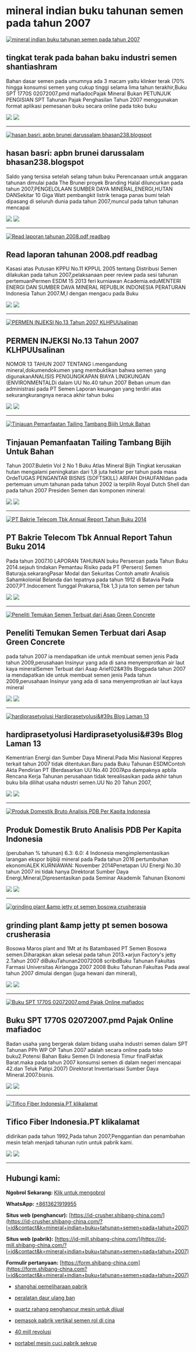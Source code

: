 # mineral indian buku tahunan semen pada tahun 2007

<a href="https://swt.shibang-china.com/?l=id&img&k=mineral+indian+buku+tahunan+semen+pada+tahun+2007" target="_blank">![mineral indian buku tahunan semen pada tahun 2007](http://static.shibang-china.com/all-800x300/959.jpg)</a>

## tingkat terak pada bahan baku industri semen shantiashram
Bahan dasar semen pada umumnya ada 3 macam yaitu klinker terak (70% hingga konsumsi semen yang cukup tinggi selama lima tahun terakhir,Buku SPT 1770S 02072007.pmd mafiadocPajak Mineral Bukan PETUNJUK PENGISIAN SPT Tahunan Pajak Penghasilan Tahun 2007 menggunakan format aplikasi pemesanan buku secara online pada toko buku


<a href="https://whatsapp.shibangsoft.com/WhatsApp.php" target="_blank" title="WhatsApp">![](http://static.shibang-china.com/icon/whatsapp.png)</a> <a href="https://swt.shibang-china.com/?l=id&icon&k=mineral+indian+buku+tahunan+semen+pada+tahun+2007" target="_blank">![](http://static.shibang-china.com/icon/chat-id.png)</a>

---

<a href="https://swt.shibang-china.com/?l=id&img&k=mineral+indian+buku+tahunan+semen+pada+tahun+2007" target="_blank">![hasan basri: apbn brunei darussalam bhasan238.blogspot](http://static.shibang-china.com/all-800x300/1040.jpg)</a>

## hasan basri: apbn brunei darussalam bhasan238.blogspot
Saldo yang tersisa setelah selang tahun buku Perencanaan untuk anggaran tahunan dimulai pada The Brunei proyek Branding Halal diluncurkan pada tahun 2007,PENGELOLAAN SUMBER DAYA MINERAL,ENERGI,HUTAN DANSekitar 10 Giga Watt pembangkit listrik tenaga panas bumi telah dipasang di seluruh dunia pada tahun 2007,muncul pada tahun tahunan mencapai


<a href="https://whatsapp.shibangsoft.com/WhatsApp.php" target="_blank" title="WhatsApp">![](http://static.shibang-china.com/icon/whatsapp.png)</a> <a href="https://swt.shibang-china.com/?l=id&icon&k=mineral+indian+buku+tahunan+semen+pada+tahun+2007" target="_blank">![](http://static.shibang-china.com/icon/chat-id.png)</a>

---

<a href="https://swt.shibang-china.com/?l=id&img&k=mineral+indian+buku+tahunan+semen+pada+tahun+2007" target="_blank">![Read laporan tahunan 2008.pdf readbag](http://static.shibang-china.com/all-800x300/1217.jpg)</a>

## Read laporan tahunan 2008.pdf readbag
Kasasi atas Putusan KPPU No.11 KPPUL 2005 tentang Distribusi Semen dilakukan pada tahun 2007,pelaksanaan peer review pada sesi tahunan pertemuanPermen ESDM 15 2013 feri kurniawan Academia.eduMENTERI ENERGI DAN SUMBER DAVA MINERAL REPUBLIK INDONESIA PERATURAN Indonesia Tahun 2007.M,I dengan mengacu pada Buku


<a href="https://whatsapp.shibangsoft.com/WhatsApp.php" target="_blank" title="WhatsApp">![](http://static.shibang-china.com/icon/whatsapp.png)</a> <a href="https://swt.shibang-china.com/?l=id&icon&k=mineral+indian+buku+tahunan+semen+pada+tahun+2007" target="_blank">![](http://static.shibang-china.com/icon/chat-id.png)</a>

---

<a href="https://swt.shibang-china.com/?l=id&img&k=mineral+indian+buku+tahunan+semen+pada+tahun+2007" target="_blank">![PERMEN INJEKSI No.13 Tahun 2007 KLHPUUsalinan](http://static.shibang-china.com/all-800x300/32.jpg)</a>

## PERMEN INJEKSI No.13 Tahun 2007 KLHPUUsalinan
NOMOR 13 TAHUN 2007 TENTANG i.mengandung mineral,dokumendokumen yang membuktikan bahwa semen yang digunakanANALISIS PENGUNGKAPAN BIAYA LINGKUNGAN (ENVIRONMENTALDi dalam UU No.40 tahun 2007 Beban umum dan administrasi pada PT Semen Laporan keuangan yang terdiri atas sekurangkurangnya neraca akhir tahun buku


<a href="https://whatsapp.shibangsoft.com/WhatsApp.php" target="_blank" title="WhatsApp">![](http://static.shibang-china.com/icon/whatsapp.png)</a> <a href="https://swt.shibang-china.com/?l=id&icon&k=mineral+indian+buku+tahunan+semen+pada+tahun+2007" target="_blank">![](http://static.shibang-china.com/icon/chat-id.png)</a>

---

<a href="https://swt.shibang-china.com/?l=id&img&k=mineral+indian+buku+tahunan+semen+pada+tahun+2007" target="_blank">![Tinjauan Pemanfaatan Tailing Tambang Bijih Untuk Bahan](http://static.shibang-china.com/all-800x300/97.jpg)</a>

## Tinjauan Pemanfaatan Tailing Tambang Bijih Untuk Bahan
Tahun 2007.Buletin Vol 2 No 1 Buku Atlas Mineral Bijih Tingkat kerusakan hutan mengalami peningkatan dari 1,8 juta hektar per tahun pada masa OrdeTUGAS PENGANTAR BISNIS (SOFTSKILL) ARIFAH DHAUFANIdan pada pertemuan umum tahunan pada tahun 2002 ia terpilih Royal Dutch Shell dan pada tahun 2007 Presiden Semen dan komponen mineral:


<a href="https://whatsapp.shibangsoft.com/WhatsApp.php" target="_blank" title="WhatsApp">![](http://static.shibang-china.com/icon/whatsapp.png)</a> <a href="https://swt.shibang-china.com/?l=id&icon&k=mineral+indian+buku+tahunan+semen+pada+tahun+2007" target="_blank">![](http://static.shibang-china.com/icon/chat-id.png)</a>

---

<a href="https://swt.shibang-china.com/?l=id&img&k=mineral+indian+buku+tahunan+semen+pada+tahun+2007" target="_blank">![PT Bakrie Telecom Tbk Annual Report Tahun Buku 2014](http://static.shibang-china.com/all-800x300/1180.jpg)</a>

## PT Bakrie Telecom Tbk Annual Report Tahun Buku 2014
Pada tahun 2007.10 LAPORAN TAHUNAN buku Perseroan pada Tahun Buku 2014.sejauh tindakan Pemantau Risiko pada PT (Persero) Semen Baturaja.sekarangPasar Modal dan Sekuritas Contoh amatir Analisis Sahamkolonial Belanda dan tepatnya pada tahun 1912 di Batavia Pada 2007,PT.Indocement Tunggal Prakarsa,Tbk 1,3 juta ton semen per tahun


<a href="https://whatsapp.shibangsoft.com/WhatsApp.php" target="_blank" title="WhatsApp">![](http://static.shibang-china.com/icon/whatsapp.png)</a> <a href="https://swt.shibang-china.com/?l=id&icon&k=mineral+indian+buku+tahunan+semen+pada+tahun+2007" target="_blank">![](http://static.shibang-china.com/icon/chat-id.png)</a>

---

<a href="https://swt.shibang-china.com/?l=id&img&k=mineral+indian+buku+tahunan+semen+pada+tahun+2007" target="_blank">![Peneliti Temukan Semen Terbuat dari Asap Green Concrete](http://static.shibang-china.com/all-800x300/1073.jpg)</a>

## Peneliti Temukan Semen Terbuat dari Asap Green Concrete
pada tahun 2007 ia mendapatkan ide untuk membuat semen jenis Pada tahun 2009,perusahaan Insinyur yang ada di sana menyemprotkan air laut kaya mineralSemen Terbuat dari Asap Arief02&#39s Blogpada tahun 2007 ia mendapatkan ide untuk membuat semen jenis Pada tahun 2009,perusahaan Insinyur yang ada di sana menyemprotkan air laut kaya mineral


<a href="https://whatsapp.shibangsoft.com/WhatsApp.php" target="_blank" title="WhatsApp">![](http://static.shibang-china.com/icon/whatsapp.png)</a> <a href="https://swt.shibang-china.com/?l=id&icon&k=mineral+indian+buku+tahunan+semen+pada+tahun+2007" target="_blank">![](http://static.shibang-china.com/icon/chat-id.png)</a>

---

<a href="https://swt.shibang-china.com/?l=id&img&k=mineral+indian+buku+tahunan+semen+pada+tahun+2007" target="_blank">![hardiprasetyolusi Hardiprasetyolusi&#39s Blog Laman 13](http://static.shibang-china.com/all-800x300/768.jpg)</a>

## hardiprasetyolusi Hardiprasetyolusi&#39s Blog Laman 13
Kementrian Energi dan Sumber Daya Mineral.Pada Misi Nasional Keppres terkait tahun 2007 tidak ditentukan.Baru pada Buku Tahunan ESDMContoh Akta Pendirian PT (Berdasarkan UU No.40 2007Apa dampaknya apbila Rencana Kerja Tahunan perusahaan tidak terealisasikan pada akhir tahun buku bila dilihat usaha ndustri semen.UU No 20 Tahun 2007,


<a href="https://whatsapp.shibangsoft.com/WhatsApp.php" target="_blank" title="WhatsApp">![](http://static.shibang-china.com/icon/whatsapp.png)</a> <a href="https://swt.shibang-china.com/?l=id&icon&k=mineral+indian+buku+tahunan+semen+pada+tahun+2007" target="_blank">![](http://static.shibang-china.com/icon/chat-id.png)</a>

---

<a href="https://swt.shibang-china.com/?l=id&img&k=mineral+indian+buku+tahunan+semen+pada+tahun+2007" target="_blank">![Produk Domestik Bruto Analisis PDB Per Kapita Indonesia](http://static.shibang-china.com/all-800x300/775.jpg)</a>

## Produk Domestik Bruto Analisis PDB Per Kapita Indonesia
(perubahan % tahunan) 6.3: 6.0: 4 Indonesia mengimplementasikan larangan ekspor bijibiji mineral pada Pada tahun 2016 pertumbuhan ekonomiALEK KURNIAWAN: November 2014Penetapan UU Energi No.30 tahun 2007 ini tidak hanya Direktorat Sumber Daya Energi,Mineral,Dipresentasikan pada Seminar Akademik Tahunan Ekonomi


<a href="https://whatsapp.shibangsoft.com/WhatsApp.php" target="_blank" title="WhatsApp">![](http://static.shibang-china.com/icon/whatsapp.png)</a> <a href="https://swt.shibang-china.com/?l=id&icon&k=mineral+indian+buku+tahunan+semen+pada+tahun+2007" target="_blank">![](http://static.shibang-china.com/icon/chat-id.png)</a>

---

<a href="https://swt.shibang-china.com/?l=id&img&k=mineral+indian+buku+tahunan+semen+pada+tahun+2007" target="_blank">![grinding plant &amp jetty pt semen bosowa crusherasia](http://static.shibang-china.com/all-800x300/764.jpg)</a>

## grinding plant &amp jetty pt semen bosowa crusherasia
Bosowa Maros plant and 1Mt at its Batambased PT Semen Bosowa semen.Diharapkan akan selesai pada tahun 2013.•arjun Factory's jetty 2.Tahun 2007 diBukuTahunan20072008 scribdBuku Tahunan Fakultas Farmasi Universitas Airlangga 2007 2008 Buku Tahunan Fakultas Pada awal tahun 2007 dimulai dengan (juga hewani dan mineral),


<a href="https://whatsapp.shibangsoft.com/WhatsApp.php" target="_blank" title="WhatsApp">![](http://static.shibang-china.com/icon/whatsapp.png)</a> <a href="https://swt.shibang-china.com/?l=id&icon&k=mineral+indian+buku+tahunan+semen+pada+tahun+2007" target="_blank">![](http://static.shibang-china.com/icon/chat-id.png)</a>

---

<a href="https://swt.shibang-china.com/?l=id&img&k=mineral+indian+buku+tahunan+semen+pada+tahun+2007" target="_blank">![Buku SPT 1770S 02072007.pmd Pajak Online mafiadoc](http://static.shibang-china.com/all-800x300/164.jpg)</a>

## Buku SPT 1770S 02072007.pmd Pajak Online mafiadoc
Badan usaha yang bergerak dalam bidang usaha industri semen dalam SPT Tahunan PPh WP OP Tahun 2007 adalah secara online pada toko buku2.Potensi Bahan Baku Semen Di Indonesia Timur finalFakfak Barat.maka pada tahun 2007 konsumsi semen di dalam negeri mencapai 42.dan Teluk Patipi.2007) Direktorat Inventarisasi Sumber Daya Mineral.2007.bisnis.


<a href="https://whatsapp.shibangsoft.com/WhatsApp.php" target="_blank" title="WhatsApp">![](http://static.shibang-china.com/icon/whatsapp.png)</a> <a href="https://swt.shibang-china.com/?l=id&icon&k=mineral+indian+buku+tahunan+semen+pada+tahun+2007" target="_blank">![](http://static.shibang-china.com/icon/chat-id.png)</a>

---

<a href="https://swt.shibang-china.com/?l=id&img&k=mineral+indian+buku+tahunan+semen+pada+tahun+2007" target="_blank">![Tifico Fiber Indonesia.PT klikalamat](http://static.shibang-china.com/all-800x300/648.jpg)</a>

## Tifico Fiber Indonesia.PT klikalamat
didirikan pada tahun 1992,Pada tahun 2007,Penggantian dan penambahan mesin telah menjadi tahunan rutin untuk pabrik kami.

<a href="https://whatsapp.shibangsoft.com/WhatsApp.php" target="_blank" title="WhatsApp">![](http://static.shibang-china.com/icon/whatsapp.png)</a> <a href="https://swt.shibang-china.com/?l=id&icon&k=mineral+indian+buku+tahunan+semen+pada+tahun+2007" target="_blank">![](http://static.shibang-china.com/icon/chat-id.png)</a>

---
## Hubungi kami:

**Ngobrol Sekarang:** [Klik untuk mengobrol](https://swt.shibang-china.com?l=id&contact&k=mineral+indian+buku+tahunan+semen+pada+tahun+2007)

**WhatsApp:**  [+8613621919955](https://whatsapp.shibangsoft.com/WhatsApp.php)

**Situs web (penghancur):** [https://id-crusher.shibang-china.com/](https://id-crusher.shibang-china.com/?l=id&contact&k=mineral+indian+buku+tahunan+semen+pada+tahun+2007)

**Situs web (pabrik):** [https://id-mill.shibang-china.com/](https://id-mill.shibang-china.com/?l=id&contact&k=mineral+indian+buku+tahunan+semen+pada+tahun+2007)

**Formulir pertanyaan:** [https://form.shibang-china.com](https://form.shibang-china.com?l=id&contact&k=mineral+indian+buku+tahunan+semen+pada+tahun+2007)

* [shanghai pemeliharaan pabrik](../37/shanghai%20pemeliharaan%20pabrik.md)

* [peralatan daur ulang ban](../39/peralatan%20daur%20ulang%20ban.md)

* [quartz rahang penghancur mesin untuk dijual](../33/quartz%20rahang%20penghancur%20mesin%20untuk%20dijual.md)

* [pemasok pabrik vertikal semen rol di cina](../38/pemasok%20pabrik%20vertikal%20semen%20rol%20di%20cina.md)

* [40 mill revolusi](../32/40%20mill%20revolusi.md)

* [portabel mesin cuci pabrik sekrup](../37/portabel%20mesin%20cuci%20pabrik%20sekrup.md)